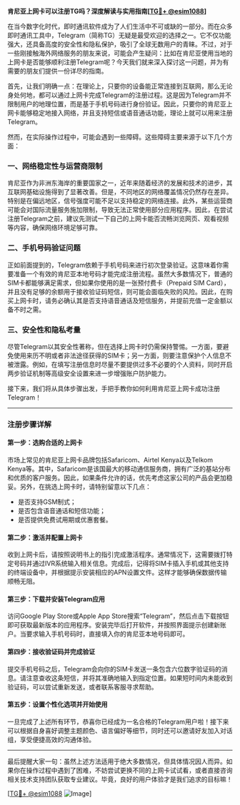 **肯尼亚上网卡可以注册TG吗？深度解读与实用指南[[TG💪+ @esim1088](https://t.me/s/esim1088)]**

在当今数字化时代，即时通讯软件成为了人们生活中不可或缺的一部分。而在众多即时通讯工具中，Telegram（简称TG）无疑是最受欢迎的选择之一。它不仅功能强大，还具备高度的安全性和隐私保护，吸引了全球无数用户的青睐。不过，对于一些刚接触海外网络服务的朋友来说，可能会产生疑问：比如在肯尼亚使用当地的上网卡是否能够顺利注册Telegram呢？今天我们就来深入探讨这一问题，并为有需要的朋友们提供一份详尽的指南。

首先，让我们明确一点：在理论上，只要你的设备能正常连接到互联网，那么无论身处何地，都可以通过上网卡完成Telegram的注册过程。这是因为Telegram并不限制用户的地理位置，而是基于手机号码进行身份验证。因此，只要你的肯尼亚上网卡能够稳定地接入网络，并且支持短信或语音通话功能，理论上就可以用来注册Telegram。

然而，在实际操作过程中，可能会遇到一些障碍。这些障碍主要来源于以下几个方面：

### 一、网络稳定性与运营商限制

肯尼亚作为非洲东海岸的重要国家之一，近年来随着经济的发展和技术的进步，其互联网基础设施得到了显著改善。但是，不同地区的网络覆盖情况仍然存在差异。特别是在偏远地区，信号强度可能不足以支持稳定的网络连接。此外，某些运营商可能会对国际流量服务施加限制，导致无法正常使用部分应用程序。因此，在尝试注册Telegram之前，建议先测试一下自己的上网卡能否流畅浏览网页、观看视频等内容，确保网络环境足够可靠。

### 二、手机号码验证问题

正如前面提到的，Telegram依赖于手机号码来进行初次登录验证。这意味着你需要准备一个有效的肯尼亚本地号码才能完成注册流程。虽然大多数情况下，普通的SIM卡都能够满足需求，但如果你使用的是一张预付费卡（Prepaid SIM Card），并且没有足够的余额用于接收验证码短信，则可能会面临失败的风险。因此，在购买上网卡时，请务必确认其是否支持语音通话及短信服务，并提前充值一定金额以备不时之需。

### 三、安全性和隐私考量

尽管Telegram以其安全性著称，但在选择上网卡时仍需保持警惕。一方面，要避免使用来历不明或者非法途径获得的SIM卡；另一方面，则要注意保护个人信息不被泄露。例如，在填写注册信息时尽量不要提供过多不必要的个人资料，同时开启两步验证机制等高级安全设置来进一步增强账户防护能力。

接下来，我们将从具体步骤出发，手把手教你如何利用肯尼亚上网卡成功注册Telegram！

---

### 注册步骤详解

#### 第一步：选购合适的上网卡

市场上常见的肯尼亚上网卡品牌包括Safaricom、Airtel Kenya以及Telkom Kenya等。其中，Safaricom是该国最大的移动通信服务商，拥有广泛的基站分布和优质的客户服务。因此，如果条件允许的话，优先考虑这家公司的产品会更加稳妥。另外，在挑选上网卡时，请特别留意以下几点：
- 是否支持GSM制式；
- 是否包含语音通话和短信功能；
- 是否提供免费试用期或优惠套餐。

#### 第二步：激活并配置上网卡

收到上网卡后，请按照说明书上的指引完成激活程序。通常情况下，这需要拨打特定号码并通过IVR系统输入相关信息。完成后，记得将SIM卡插入手机或其他支持的终端设备中，并根据提示安装相应的APN设置文件。这样才能够确保数据传输顺畅无阻。

#### 第三步：下载并安装Telegram应用

访问Google Play Store或Apple App Store搜索“Telegram”，然后点击下载按钮即可获取最新版本的应用程序。安装完毕后打开软件，并按照界面提示创建新账户。当要求输入手机号码时，直接填入你的肯尼亚本地号码即可。

#### 第四步：接收验证码并完成验证

提交手机号码之后，Telegram会向你的SIM卡发送一条包含六位数字验证码的消息。请注意查收这条短信，并将其准确地输入到指定位置。如果短时间内未能收到验证码，可以尝试重新发送，或者联系客服寻求帮助。

#### 第五步：设置个性化选项并开始使用

一旦完成了上述所有环节，恭喜你已经成为一名合格的Telegram用户啦！接下来可以根据自身喜好调整主题颜色、语言偏好等细节，同时还可以邀请好友加入对话组，享受便捷高效的沟通体验。

---

最后提醒大家一句：虽然上述方法适用于绝大多数情况，但具体情况因人而异。如果你在操作过程中遇到了困难，不妨尝试更换不同的上网卡试试看，或者直接咨询相关技术支持团队获取专业建议。毕竟，良好的用户体验才是我们追求的目标嘛！

[[TG💪+ @esim1088](https://t.me/s/esim1088) ![Image](https://i.postimg.cc/4NQfJmqS/Snipaste-2025-05-13-00-14-12.png)]
